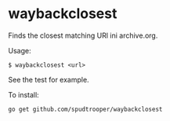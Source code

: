 # waybackclosest

Finds the closest matching URl ini archive.org.

Usage:

```
$ waybackclosest <url>
```

See the test for example.

To install:

```
go get github.com/spudtrooper/waybackclosest
```